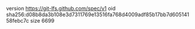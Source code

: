 version https://git-lfs.github.com/spec/v1
oid sha256:d08b8da3b108e3d7311769e13516fa768d4009adf85b17bb7d60514158febc7c
size 6699
